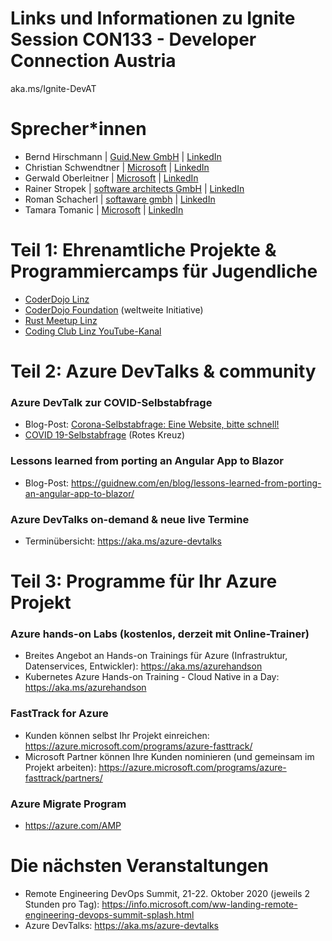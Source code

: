 # Links und Informationen zu Ignite Session CON133 - Developer Connection Austria
aka.ms/Ignite-DevAT 

# Sprecher*innen
* Bernd Hirschmann | [Guid.New GmbH](https://guidnew.com/) | [LinkedIn](https://www.linkedin.com/in/berhir/)
* Christian Schwendtner | [Microsoft](https://microsoft.at/) | [LinkedIn](https://www.linkedin.com/in/christian-schwendtner/)
* Gerwald Oberleitner | [Microsoft](https://microsoft.at/) | [LinkedIn](https://www.linkedin.com/in/gerwaldo/)
* Rainer Stropek | [software architects GmbH](https://www.timecockpit.com/) | [LinkedIn](https://www.linkedin.com/in/rainerstropek/) 
* Roman Schacherl | [softaware gmbh](https://softaware.at/) | [LinkedIn](https://www.linkedin.com/in/roman-schacherl/)
* Tamara Tomanic | [Microsoft](https://microsoft.at/) | [LinkedIn](https://www.linkedin.com/in/tamara-tomanic/)

# Teil 1: Ehrenamtliche Projekte & Programmiercamps für Jugendliche

* [CoderDojo Linz](https://linz.coderdojo.net)
* [CoderDojo Foundation](https://coderdojo.com) (weltweite Initiative)
* [Rust Meetup Linz](https://rust-linz.at)
* [Coding Club Linz YouTube-Kanal](https://www.youtube.com/codingclublinz)

# Teil 2: Azure DevTalks & community

### Azure DevTalk zur COVID-Selbstabfrage
* Blog-Post: [Corona-Selbstabfrage: Eine Website, bitte schnell!](https://www.softaware.at/workaware/2020/03/19/wie-wir-die-covid-selbstabfrage-entwickelt-haben.html)
* [COVID 19-Selbstabfrage](https://covid.o.roteskreuz.at/) (Rotes Kreuz)

### Lessons learned from porting an Angular App to Blazor
* Blog-Post: https://guidnew.com/en/blog/lessons-learned-from-porting-an-angular-app-to-blazor/

### Azure DevTalks on-demand & neue live Termine
* Terminübersicht: https://aka.ms/azure-devtalks

# Teil 3: Programme für Ihr Azure Projekt

### Azure hands-on Labs (kostenlos, derzeit mit Online-Trainer)
* Breites Angebot an Hands-on Trainings für Azure (Infrastruktur, Datenservices, Entwickler): https://aka.ms/azurehandson
* Kubernetes Azure Hands-on Training - Cloud Native in a Day: https://aka.ms/azurehandson
### FastTrack for Azure
* Kunden können selbst Ihr Projekt einreichen: https://azure.microsoft.com/programs/azure-fasttrack/
* Microsoft Partner können Ihre Kunden nominieren (und gemeinsam im Projekt arbeiten): https://azure.microsoft.com/programs/azure-fasttrack/partners/
### Azure Migrate Program
* https://azure.com/AMP

# Die nächsten Veranstaltungen
* Remote Engineering DevOps Summit, 21-22. Oktober 2020 (jeweils 2 Stunden pro Tag): https://info.microsoft.com/ww-landing-remote-engineering-devops-summit-splash.html
* Azure DevTalks: https://aka.ms/azure-devtalks
